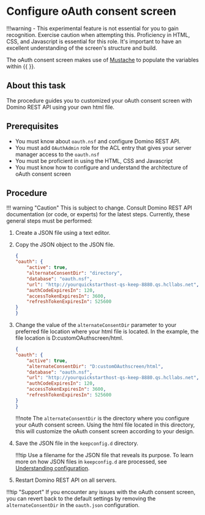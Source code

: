# Configure oAuth consent screen

!!!warning
    - This experimental feature is not essential for you to gain recognition. Exercise caution when attempting this. Proficiency in HTML, CSS, and Javascript is essential for this role. It's important to have an excellent understanding of the screen's structure and build.

The oAuth consent screen makes use of [Mustache](https://www.badocseldung.com/mustache) to populate the variables within {{ }}.

## About this task

The procedure guides you to customized your oAuth consent screen  with Domino REST API using your own html file.

## Prerequisites

- You must know about `oauth.nsf` and configure Domino REST API.
- You must add `OAuthAdmin` role for the ACL entry that gives your server manager access to the `oauth.nsf`
- You must be proficient in using the HTML, CSS and Javascript
- You must know how to configure and understand the architecture of oAuth consent screen


## Procedure

!!! warning "Caution"
     This is subject to change. Consult Domino REST API documentation (or code, or experts) for the latest steps. Currently, these general steps must be performed:

1.	Create a JSON file using a text editor.
2.	Copy the JSON object to the JSON file.

    ```json
    {
    "oauth": {
        "active": true,
        "alternateConsentDir": "directory",
        "database": "oauth.nsf",
        "url": "http://yourquickstarthost-qs-keep-8880.qs.hcllabs.net",
        "authCodeExpiresIn": 120,
        "accessTokenExpiresIn": 3600,
        "refreshTokenExpiresIn": 525600
    }
    }
    ```

3.	Change the value of the `alternateConsentDir` parameter to your preferred file location where your html file is located.
In the example, the file location is D:customOAuthscreen/html. 

    ```json
    {
    "oauth": {
        "active": true,
        "alternateConsentDir": "D:customOAuthscreen/html",
        "database": "oauth.nsf",
        "url": "http://yourquickstarthost-qs-keep-8880.qs.hcllabs.net",
        "authCodeExpiresIn": 120,
        "accessTokenExpiresIn": 3600,
        "refreshTokenExpiresIn": 525600
    }
    }
    ``` 
    !!!note
        The `alternateConsentDir` is the directory where you configure your oAuth consent screen. Using the html file located in this directory, this will customize the oAuth consent screen according to your design.

4.	Save the JSON file in the `keepconfig.d` directory.

    !!!tip
        Use a filename for the JSON file that reveals its purpose. To learn more on how JSON files in `keepconfig.d` are processed, see [Understanding configuration](../production/configparam.md#understanding-configuration).

5.	Restart Domino REST API on all servers.

!!!tip "Support"
    If you encounter any issues with the oAuth consent screen, you can revert back to the default settings by removing the `alternateConsentDir` in the `oauth.json` configuration. 



